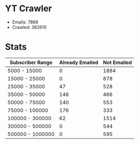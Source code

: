 # YT Crawler
- Emails: 7868
- Crawled: 382610

# Stats
| Subscriber Range  | Already Emailed | Not Emailed |
|-------|-------|-------|
| 5000 - 15000 | 0 | 1884 |
| 15000 - 25000 | 0 | 878 |
| 25000 - 35000 | 47 | 528 |
| 35000 - 50000 | 148 | 466 |
| 50000 - 75000 | 140 | 553 |
| 75000 - 100000 | 176 | 333 |
| 100000 - 300000 | 62 | 1514 |
| 300000 - 500000 | 0 | 544 |
| 500000 - 1000000 | 0 | 595 |
